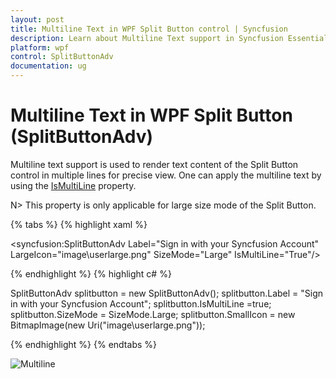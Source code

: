 ```yaml
---
layout: post
title: Multiline Text in WPF Split Button control | Syncfusion
description: Learn about Multiline Text support in Syncfusion Essential Studio WPF Split Button control, its elements and more.
platform: wpf
control: SplitButtonAdv
documentation: ug
---
```


# Multiline Text in WPF Split Button (SplitButtonAdv)

Multiline text support is used to render text content of the Split Button control in multiple lines for precise view. One can apply the multiline text by using the [IsMultiLine](https://help.syncfusion.com/cr/wpf/Syncfusion.Windows.Tools.Controls.DropDownButtonAdv.html#Syncfusion_Windows_Tools_Controls_DropDownButtonAdv_IsMultiLine) property.

N> This property is only applicable for large size mode of the Split Button.

{% tabs %}
{% highlight xaml %}

<syncfusion:SplitButtonAdv Label="Sign in with your Syncfusion Account" LargeIcon="image\userlarge.png" SizeMode="Large" IsMultiLine="True"/>

{% endhighlight %}
{% highlight c# %}

SplitButtonAdv splitbutton = new SplitButtonAdv();
splitbutton.Label = "Sign in with your Syncfusion Account";
splitbutton.IsMultiLine =true;
splitbutton.SizeMode = SizeMode.Large;
splitbutton.SmallIcon = new BitmapImage(new Uri("image\userlarge.png"));

{% endhighlight %}
{% endtabs %}

![Multiline](Multi-Line-Support_images/Multi-Line-Support_img1.png)




